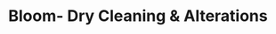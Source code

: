 ---
title: "Bloom- Dry Cleaning & Alterations"
url: /everett/bloom-dry-cleaning-und-alterations/
shop: Wäscherei
---